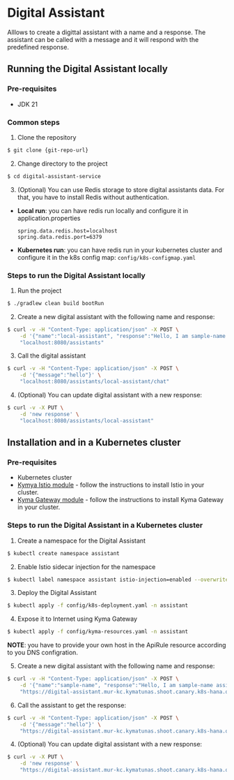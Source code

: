 # Digital Assistant

Alllows to create a digittal assistant with a name and a response. The assistant can be called with a message and it will respond with the predefined response.

## Running the Digital Assistant locally
### Pre-requisites
- JDK 21

### Common steps
1. Clone the repository
```bash
$ git clone {git-repo-url}
```
2. Change directory to the project
```bash
$ cd digital-assistant-service
```
3. (Optional) You can use Redis storage to store digital assistants data. For that, you have to install Redis without authentication.
- **Local run**: you can have redis run locally and configure it in application.properties
    ```properties
    spring.data.redis.host=localhost
    spring.data.redis.port=6379
    ```
- **Kubernetes run**: you can have redis run in your kubernetes cluster and configure it in the k8s config map: `config/k8s-configmap.yaml`

### Steps to run the Digital Assistant locally

1. Run the project
```bash
$ ./gradlew clean build bootRun
```

2. Create a new digital assistant with the following name and response:
```bash
$ curl -v -H "Content-Type: application/json" -X POST \
    -d '{"name":"local-assistant", "response":"Hello, I am sample-name assistant. What can I do for you!"}' \
    "localhost:8080/assistants"
```

3. Call the digital assistant
```bash
$ curl -v -H "Content-Type: application/json" -X POST \
    -d '{"message":"hello"}' \
    "localhost:8080/assistants/local-assistant/chat"
```

4. (Optional) You can update digital assistant with a new response:
```bash
$ curl -v -X PUT \
    -d 'new response' \
    "localhost:8080/assistants/local-assistant"
```

## Installation and in a Kubernetes cluster

### Pre-requisites
- Kubernetes cluster
- [Kymya Istio module](https://github.com/kyma-project/istio) - follow the instructions to install Istio in your cluster.
- [Kyma Gateway module](https://github.com/kyma-project/api-gateway) - follow the instructions to install Kyma Gateway in your cluster.

### Steps to run the Digital Assistant in a Kubernetes cluster

1. Create a namespace for the Digital Assistant
```bash
$ kubectl create namespace assistant
```

2. Enable Istio sidecar injection for the namespace
```bash
$ kubectl label namespace assistant istio-injection=enabled --overwrite
```

3. Deploy the Digital Assistant
```bash
$ kubectl apply -f config/k8s-deployment.yaml -n assistant
```

4. Expose it to Internet using Kyma Gateway
```bash
$ kubectl apply -f config/kyma-resources.yaml -n assistant
```
**NOTE**: you have to provide your own host in the ApiRule resource according to you DNS configration.

5. Create a new digital assistant with the following name and response:
```bash
$ curl -v -H "Content-Type: application/json" -X POST \
    -d '{"name":"sample-name", "response":"Hello, I am sample-name assistant. What can I do for you?"}' \
    "https://digital-assistant.mur-kc.kymatunas.shoot.canary.k8s-hana.ondemand.com/assistants"
```

6. Call the assistant to get the response:
```bash
$ curl -v -H "Content-Type: application/json" -X POST \
    -d '{"message":"hello"}' \
    "https://digital-assistant.mur-kc.kymatunas.shoot.canary.k8s-hana.ondemand.com/assistants/sample-name/chat"
```

4. (Optional) You can update digital assistant with a new response:
```bash
$ curl -v -X PUT \
    -d 'new response' \
    "https://digital-assistant.mur-kc.kymatunas.shoot.canary.k8s-hana.ondemand.com/assistants/sample-name"
```